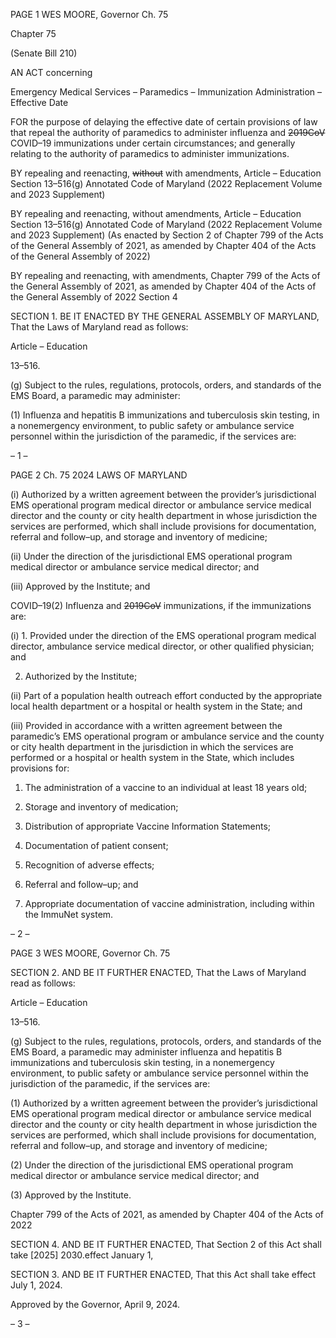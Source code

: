 PAGE 1
WES MOORE, Governor Ch. 75

Chapter 75

(Senate Bill 210)

AN ACT concerning

Emergency Medical Services – Paramedics – Immunization Administration –
Effective Date

FOR the purpose of delaying the effective date of certain provisions of law that repeal the
authority of paramedics to administer influenza and ~~2019CoV~~ COVID–19
immunizations under certain circumstances; and generally relating to the authority
of paramedics to administer immunizations.

BY repealing and reenacting, ~~without~~ with amendments,
Article – Education
Section 13–516(g)
Annotated Code of Maryland
(2022 Replacement Volume and 2023 Supplement)

BY repealing and reenacting, without amendments,
Article – Education
Section 13–516(g)
Annotated Code of Maryland
(2022 Replacement Volume and 2023 Supplement)
(As enacted by Section 2 of Chapter 799 of the Acts of the General Assembly of 2021,
as amended by Chapter 404 of the Acts of the General Assembly of 2022)

BY repealing and reenacting, with amendments,
Chapter 799 of the Acts of the General Assembly of 2021, as amended by Chapter
404 of the Acts of the General Assembly of 2022
Section 4

SECTION 1. BE IT ENACTED BY THE GENERAL ASSEMBLY OF MARYLAND,
That the Laws of Maryland read as follows:

Article – Education

13–516.

(g) Subject to the rules, regulations, protocols, orders, and standards of the EMS
Board, a paramedic may administer:

(1) Influenza and hepatitis B immunizations and tuberculosis skin testing,
in a nonemergency environment, to public safety or ambulance service personnel within
the jurisdiction of the paramedic, if the services are:

– 1 –

PAGE 2
Ch. 75 2024 LAWS OF MARYLAND

(i) Authorized by a written agreement between the provider’s
jurisdictional EMS operational program medical director or ambulance service medical
director and the county or city health department in whose jurisdiction the services are
performed, which shall include provisions for documentation, referral and follow–up, and
storage and inventory of medicine;

(ii) Under the direction of the jurisdictional EMS operational
program medical director or ambulance service medical director; and

(iii) Approved by the Institute; and

COVID–19(2) Influenza and ~~2019CoV~~ immunizations, if the
immunizations are:

(i) 1. Provided under the direction of the EMS operational
program medical director, ambulance service medical director, or other qualified physician;
and

2. Authorized by the Institute;

(ii) Part of a population health outreach effort conducted by the
appropriate local health department or a hospital or health system in the State; and

(iii) Provided in accordance with a written agreement between the
paramedic’s EMS operational program or ambulance service and the county or city health
department in the jurisdiction in which the services are performed or a hospital or health
system in the State, which includes provisions for:

1. The administration of a vaccine to an individual at least
18 years old;

2. Storage and inventory of medication;

3. Distribution of appropriate Vaccine Information
Statements;

4. Documentation of patient consent;

5. Recognition of adverse effects;

6. Referral and follow–up; and

7. Appropriate documentation of vaccine administration,
including within the ImmuNet system.

– 2 –

PAGE 3
WES MOORE, Governor Ch. 75

SECTION 2. AND BE IT FURTHER ENACTED, That the Laws of Maryland read
as follows:

Article – Education

13–516.

(g) Subject to the rules, regulations, protocols, orders, and standards of the EMS
Board, a paramedic may administer influenza and hepatitis B immunizations and
tuberculosis skin testing, in a nonemergency environment, to public safety or ambulance
service personnel within the jurisdiction of the paramedic, if the services are:

(1) Authorized by a written agreement between the provider’s
jurisdictional EMS operational program medical director or ambulance service medical
director and the county or city health department in whose jurisdiction the services are
performed, which shall include provisions for documentation, referral and follow–up, and
storage and inventory of medicine;

(2) Under the direction of the jurisdictional EMS operational program
medical director or ambulance service medical director; and

(3) Approved by the Institute.

Chapter 799 of the Acts of 2021, as amended by Chapter 404 of the Acts of 2022

SECTION 4. AND BE IT FURTHER ENACTED, That Section 2 of this Act shall take
[2025] 2030.effect January 1,

SECTION 3. AND BE IT FURTHER ENACTED, That this Act shall take effect July
1, 2024.

Approved by the Governor, April 9, 2024.

– 3 –